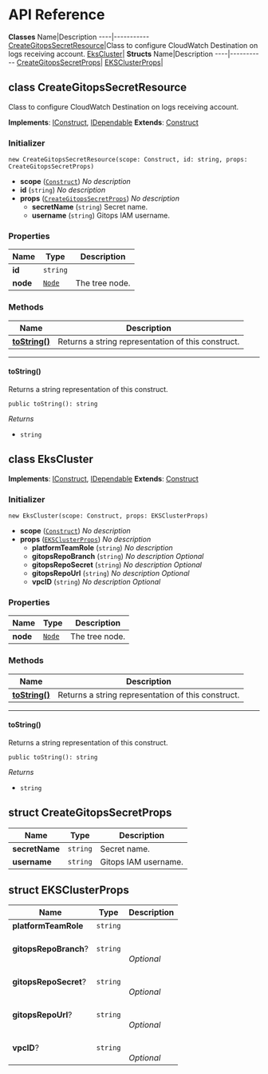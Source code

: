 # API Reference
**Classes**
Name|Description
----|-----------
[CreateGitopsSecretResource](#nsa-construct-creategitopssecretresource)|Class to configure CloudWatch Destination on logs receiving account.
[EksCluster](#nsa-construct-ekscluster)|
**Structs**
Name|Description
----|-----------
[CreateGitopsSecretProps](#nsa-construct-creategitopssecretprops)|
[EKSClusterProps](#nsa-construct-eksclusterprops)|


## class CreateGitopsSecretResource  <a id="nsa-construct-creategitopssecretresource"></a>

Class to configure CloudWatch Destination on logs receiving account.

**Implements**: [IConstruct](#constructs-iconstruct), [IDependable](#constructs-idependable)
**Extends**: [Construct](#constructs-construct)

### Initializer




```
new CreateGitopsSecretResource(scope: Construct, id: string, props: CreateGitopsSecretProps)
```

* **scope** (<code>[Construct](#constructs-construct)</code>)  *No description*
* **id** (<code>string</code>)  *No description*
* **props** (<code>[CreateGitopsSecretProps](#nsa-construct-creategitopssecretprops)</code>)  *No description*
  * **secretName** (<code>string</code>)  Secret name. 
  * **username** (<code>string</code>)  Gitops IAM username. 



### Properties


Name | Type | Description 
-----|------|-------------
**id** | <code>string</code> | <span></span>
**node** | <code>[Node](#constructs-node)</code> | The tree node.

### Methods


Name | Description
-----|-----
[**toString()**](#nsa-construct-creategitopssecretresource-tostring) | Returns a string representation of this construct.


---
#### toString() <a id="nsa-construct-creategitopssecretresource-tostring"></a>

Returns a string representation of this construct.
```
public toString(): string
```


*Returns*
* <code>string</code>



## class EksCluster  <a id="nsa-construct-ekscluster"></a>



**Implements**: [IConstruct](#constructs-iconstruct), [IDependable](#constructs-idependable)
**Extends**: [Construct](#constructs-construct)

### Initializer




```
new EksCluster(scope: Construct, props: EKSClusterProps)
```

* **scope** (<code>[Construct](#constructs-construct)</code>)  *No description*
* **props** (<code>[EKSClusterProps](#nsa-construct-eksclusterprops)</code>)  *No description*
  * **platformTeamRole** (<code>string</code>)  *No description* 
  * **gitopsRepoBranch** (<code>string</code>)  *No description* *Optional*
  * **gitopsRepoSecret** (<code>string</code>)  *No description* *Optional*
  * **gitopsRepoUrl** (<code>string</code>)  *No description* *Optional*
  * **vpcID** (<code>string</code>)  *No description* *Optional*



### Properties


Name | Type | Description 
-----|------|-------------
**node** | <code>[Node](#constructs-node)</code> | The tree node.

### Methods


Name | Description
-----|-----
[**toString()**](#nsa-construct-ekscluster-tostring) | Returns a string representation of this construct.


---
#### toString() <a id="nsa-construct-ekscluster-tostring"></a>

Returns a string representation of this construct.
```
public toString(): string
```


*Returns*
* <code>string</code>



## struct CreateGitopsSecretProps  <a id="nsa-construct-creategitopssecretprops"></a>






Name | Type | Description 
-----|------|-------------
**secretName** | <code>string</code> | Secret name.
**username** | <code>string</code> | Gitops IAM username.



## struct EKSClusterProps  <a id="nsa-construct-eksclusterprops"></a>






Name | Type | Description 
-----|------|-------------
**platformTeamRole** | <code>string</code> | <span></span>
**gitopsRepoBranch**? | <code>string</code> | <br/><br/>*Optional*
**gitopsRepoSecret**? | <code>string</code> | <br/><br/>*Optional*
**gitopsRepoUrl**? | <code>string</code> | <br/><br/>*Optional*
**vpcID**? | <code>string</code> | <br/><br/>*Optional*



